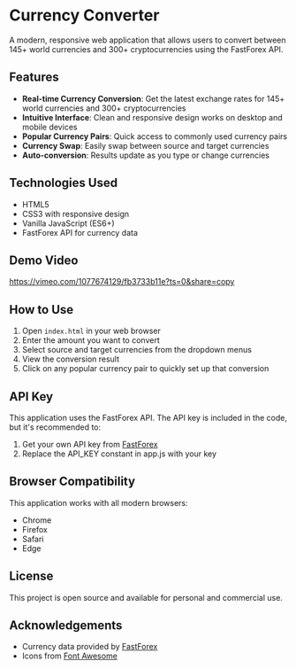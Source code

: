 # Currency Converter

A modern, responsive web application that allows users to convert between 145+ world currencies and 300+ cryptocurrencies using the FastForex API.

## Features

- **Real-time Currency Conversion**: Get the latest exchange rates for 145+ world currencies and 300+ cryptocurrencies
- **Intuitive Interface**: Clean and responsive design works on desktop and mobile devices
- **Popular Currency Pairs**: Quick access to commonly used currency pairs
- **Currency Swap**: Easily swap between source and target currencies
- **Auto-conversion**: Results update as you type or change currencies

## Technologies Used

- HTML5
- CSS3 with responsive design
- Vanilla JavaScript (ES6+)
- FastForex API for currency data
 
## Demo Video 

https://vimeo.com/1077674129/fb3733b11e?ts=0&share=copy

## How to Use

1. Open `index.html` in your web browser
2. Enter the amount you want to convert
3. Select source and target currencies from the dropdown menus
4. View the conversion result
5. Click on any popular currency pair to quickly set up that conversion

## API Key

This application uses the FastForex API. The API key is included in the code, but it's recommended to:

1. Get your own API key from [FastForex](https://console.fastforex.io/)
2. Replace the API_KEY constant in app.js with your key

## Browser Compatibility

This application works with all modern browsers:
- Chrome
- Firefox
- Safari
- Edge

## License

This project is open source and available for personal and commercial use.

## Acknowledgements

- Currency data provided by [FastForex](https://www.fastforex.io)
- Icons from [Font Awesome](https://fontawesome.com/) 